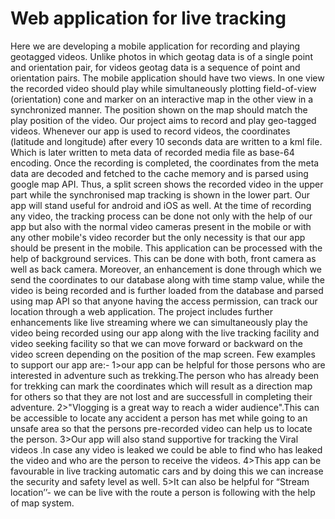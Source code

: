 # Web application for live tracking

Here we are developing a mobile application for recording and playing geotagged videos. Unlike photos in which geotag data is of a single point and orientation pair, for videos geotag data is a sequence of point and orientation pairs. The mobile application should have two views. In one view the recorded video should play while simultaneously plotting field-of-view (orientation) cone and marker on an interactive map in the other view in a synchronized manner. The position shown on the map should match the play position of the video.
Our project aims to record and play geo-tagged videos. Whenever our app is used to record videos, the coordinates (latitude and longitude) after every 10 seconds data are written to a kml file. Which is later written to meta data of recorded media file as base-64 encoding. Once the recording is completed, the coordinates from the meta data are decoded and fetched to the cache memory and is parsed using google map API. Thus, a split screen shows the recorded video in the upper part while the synchronised map tracking is shown in the lower part. Our app will stand useful for android and iOS as well. At the time of recording any video, the tracking process can be done not only with the help of our app but also with the normal video cameras present in the mobile or with any other mobile's video recorder but the only necessity is that our app should be present in the mobile. This application can be processed with the help of background services. This can be done with both, front camera as well as back camera.
Moreover, an enhancement is done through which we send the coordinates to our database along with time stamp value, while the video is being recorded and is further loaded from the database and parsed using map API so that anyone having the access permission, can track our location through a web application. The project includes further enhancements like live streaming where we can simultaneously play the video being recorded using our app along with the live tracking facility and video seeking facility so that we can move forward or backward on the video screen depending on the position of the map screen.
Few examples to support our app are:-
1>our app can be helpful for those persons who are interested in adventure such as trekking.The person who has already been for trekking can mark the coordinates which will result as a direction map for others so that they are not lost and are successfull in completing their adventure. 
2>"Vlogging is a great way to reach a wider audience".This can be accessible to locate any accident a person has met while going to  an unsafe area so that the persons pre-recorded video can help us to locate the person.
3>Our app will also stand supportive for tracking the Viral videos .In case any video is leaked we could be able to find who has leaked the video and who are the person to receive the videos.
4>This app can be favourable in live tracking automatic cars and by doing this we can increase the security and safety level as well.
5>It can also be helpful for “Stream location’’- we can be live with the route a person is following with the help of map system.
